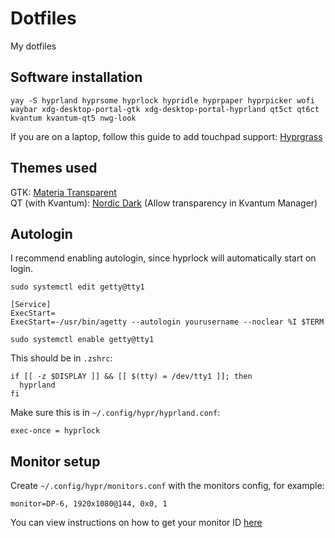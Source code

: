 # Dotfiles
My dotfiles

## Software installation
```
yay -S hyprland hyprsome hyprlock hypridle hyprpaper hyprpicker wofi waybar xdg-desktop-portal-gtk xdg-desktop-portal-hyprland qt5ct qt6ct kvantum kvantum-qt5 nwg-look
```
If you are on a laptop, follow this guide to add touchpad support:
[Hyprgrass](https://github.com/horriblename/hyprgrass)

## Themes used
GTK: [Materia Transparent](https://github.com/ckissane/materia-theme-transparent)  
QT (with Kvantum): [Nordic Dark](https://store.kde.org/p/1326272/) (Allow transparency in Kvantum Manager)

## Autologin
I recommend enabling autologin, since hyprlock will automatically start on login.

```
sudo systemctl edit getty@tty1
```

```
[Service]
ExecStart=
ExecStart=-/usr/bin/agetty --autologin yourusername --noclear %I $TERM
```

```
sudo systemctl enable getty@tty1
```

This should be in `.zshrc`:

```
if [[ -z $DISPLAY ]] && [[ $(tty) = /dev/tty1 ]]; then
  hyprland
fi
```

Make sure this is in `~/.config/hypr/hyprland.conf`:

```
exec-once = hyprlock
```

## Monitor setup
Create `~/.config/hypr/monitors.conf` with the monitors config, for example:
```
monitor=DP-6, 1920x1080@144, 0x0, 1
```
You can view instructions on how to get your monitor ID [here](https://wiki.hyprland.org/Configuring/Monitors/)
